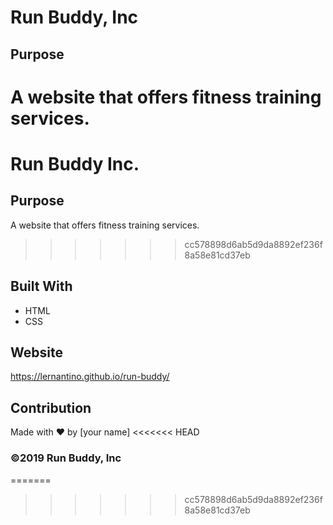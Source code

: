 # Run Buddy, Inc

## Purpose
A website that offers fitness training services. 
=======
# Run Buddy Inc.

## Purpose
A website that offers fitness training services.
>>>>>>> cc578898d6ab5d9da8892ef236f8a58e81cd37eb

## Built With
* HTML
* CSS

## Website
https://lernantino.github.io/run-buddy/

## Contribution
Made with ❤️ by [your name]
<<<<<<< HEAD

### ©️2019 Run Buddy, Inc 
=======
>>>>>>> cc578898d6ab5d9da8892ef236f8a58e81cd37eb

